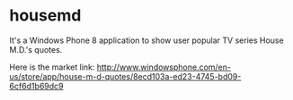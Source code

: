housemd
=======

It's a Windows Phone 8 application to show user popular TV series House M.D.'s quotes.

Here is the market link: http://www.windowsphone.com/en-us/store/app/house-m-d-quotes/8ecd103a-ed23-4745-bd09-6cf6d1b69dc9
